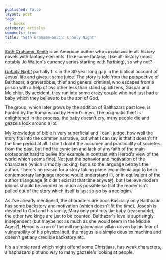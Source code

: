 ```yaml
---
published: false
layout: post
tags: 
  - books
category: articles
comments: true
title: "Seth Grahame-Smith: Unholy Night"
---
```


[Seth Grahame-Smith](https://en.wikipedia.org/wiki/Seth_Grahame-Smith) is an American author who specializes in alt-history novels with fantasy elements. I like some fantasy, I like alt-history (most notably Jo Walton's currency series starting with [Farthing](https://www.goodreads.com/book/show/183740.Farthing)), so why not?

[*Unholy Night*](https://www.goodreads.com/book/show/17188505-unholy-night) partially fills in the 30 year long gap in the biblical account of Jesus' life and gives it some juice. The story is told from the perspective of Balthazar, a graverobber, thief and general criminal, who escapes from a prison with a help of two other less than stand up citizens, Gaspar and Melchior. By accident, they run into some crazy couple who had just had a baby which they believe to be the son of God.

The group, which later grows by the addition of Balthazars past love, is hunted by the Romans and by Herod's men. The pragmatic thief is enlightened in the process, the baby doesn't cry, many people die and gazzels look around a lot.

My knowledge of bible is very superficial and I can't judge, how well the story fits into the common narrative, but what I can say is that it doesn't fit the time period at all. I don't doubt the accumen and practicality of societes from the past, but find the cynicism and lack of any faith of the main protagonist hard to belive (for example in contrast with Herod's view of the world which seems fine). Not just the behavior and motivation of the characters (which is mostly lacking) but also the language betrays the author. There's no reason for a story taking place two millenia ago to be in contemporary language (noone would understand it), or in equivalent of the author's language (it didn't exist at that time anyway), but I believe modern idioms should be avioded as much as possible so that the reader isn't pulled out of the story which itself is just so-so by a neologim.

As I've already mentioned, the characters are poor. Basically only Balthazar has some backstory and motivation (which doesn't fit the time), Joseph is devoted to God and his family, Mary only protects the baby (reasonable), the other two kings are just to be counted, Balthazar's love is suprisingly independent (but maybe not as much as she would seem in the Middle Ages?), Herod is a run of the mill megalomaniac villain driven by his fear of vulnerability of his physical self, the magus is a simple deus ex machina and doesn't get any credible backstory etc.

It's a simple read which might offend some Christians, has weak characters, a haphazard plot and way to many gazzele's looking at people.  